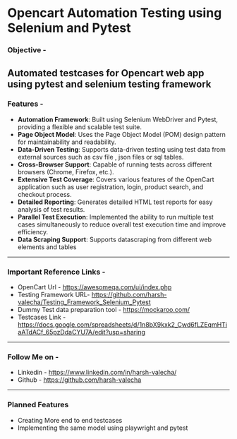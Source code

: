 # Opencart Automation Testing using Selenium and Pytest

### Objective - 
Automated testcases for Opencart web app using pytest and 
selenium testing framework 
---
### Features - 
- **Automation Framework**: Built using Selenium WebDriver and Pytest, providing a flexible and scalable test suite.
- **Page Object Model**: Uses the Page Object Model (POM) design pattern for maintainability and readability.
- **Data-Driven Testing**: Supports data-driven testing using test data from external sources such as csv file , json files or sql tables.
- **Cross-Browser Support**: Capable of running tests across different browsers (Chrome, Firefox, etc.).
- **Extensive Test Coverage**: Covers various features of the OpenCart application such as user registration, login, product search, and checkout process.
- **Detailed Reporting**: Generates detailed HTML test reports for easy analysis of test results.
- **Parallel Test Execution**: Implemented the ability to run multiple test cases simultaneously to reduce overall test execution time and improve efficiency.
- **Data Scraping Support**: Supports datascraping from different web elements and tables 
---
### Important Reference Links - 
- OpenCart Url - https://awesomeqa.com/ui/index.php
- Testing Framework URL- https://github.com/harsh-valecha/Testing_Framework_Selenium_Pytest
- Dummy Test data preparation tool - https://mockaroo.com/
- Testcases Link - https://docs.google.com/spreadsheets/d/1n8bX9kxk2_Cwd6fLZEqmHTiaATdACf_65pzDdaCYU7A/edit?usp=sharing

----
### Follow Me on - 
- Linkedin - https://www.linkedin.com/in/harsh-valecha/
- Github - https://github.com/harsh-valecha

--- 
### Planned Features
- Creating More end to end testcases 
- Implementing the same model using playwright and pytest







